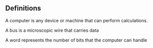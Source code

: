 ## Definitions
A computer is any device or machine that can perform calculations.

A bus is a microscopic wire that carries data

A word represents the number of bits that the computer can handle

